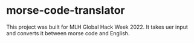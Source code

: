 # morse-code-translator

This project was built for MLH Global Hack Week 2022. 
It takes uer input and converts it between morse code and English. 
